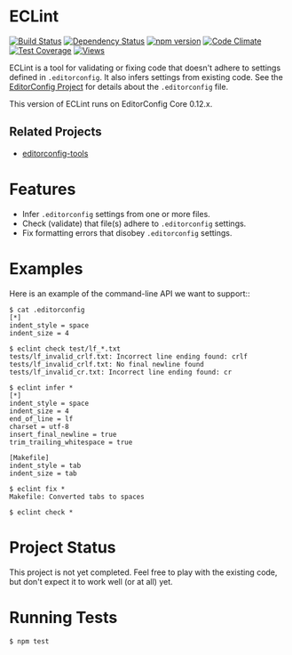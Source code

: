 ﻿# ECLint

[![Build Status](https://travis-ci.org/jedmao/eclint.svg?branch=master)](https://travis-ci.org/jedmao/eclint)
[![Dependency Status](https://gemnasium.com/jedmao/eclint.svg)](https://gemnasium.com/jedmao/eclint)
[![npm version](https://badge.fury.io/js/eclint.svg)](http://badge.fury.io/js/eclint)
[![Code Climate](https://codeclimate.com/github/jedmao/eclint/badges/gpa.svg)](https://codeclimate.com/github/jedmao/eclint)
[![Test Coverage](https://codeclimate.com/github/jedmao/eclint/badges/coverage.svg)](https://codeclimate.com/github/jedmao/eclint)
[![Views](https://sourcegraph.com/api/repos/github.com/jedmao/eclint/counters/views-24h.svg)](https://sourcegraph.com/github.com/jedmao/eclint)


ECLint is a tool for validating or fixing code that doesn't adhere to settings
defined in `.editorconfig`. It also infers settings from existing code. See the
[EditorConfig Project][] for details about the `.editorconfig` file.

This version of ECLint runs on EditorConfig Core 0.12.x.


## Related Projects

* [editorconfig-tools](https://github.com/treyhunner/editorconfig-tools)


# Features

* Infer `.editorconfig` settings from one or more files.
* Check (validate) that file(s) adhere to `.editorconfig` settings.
* Fix formatting errors that disobey `.editorconfig` settings.


# Examples

Here is an example of the command-line API we want to support::

    $ cat .editorconfig
    [*]
    indent_style = space
    indent_size = 4

    $ eclint check test/lf_*.txt
    tests/lf_invalid_crlf.txt: Incorrect line ending found: crlf
    tests/lf_invalid_crlf.txt: No final newline found
    tests/lf_invalid_cr.txt: Incorrect line ending found: cr

    $ eclint infer *
    [*]
    indent_style = space
    indent_size = 4
    end_of_line = lf
    charset = utf-8
    insert_final_newline = true
    trim_trailing_whitespace = true

    [Makefile]
    indent_style = tab
    indent_size = tab

    $ eclint fix *
    Makefile: Converted tabs to spaces

    $ eclint check *


# Project Status

This project is not yet completed.  Feel free to play with the existing code,
but don't expect it to work well (or at all) yet.


# Running Tests

    $ npm test


[EditorConfig Project]: http://editorconfig.org/
